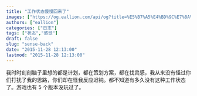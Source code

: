 ```yaml
---
title: "工作状态慢慢回来了"
images: ["https://og.eallion.com/api/og?title=%E5%B7%A5%E4%BD%9C%E7%8A%B6%E6%80%81%E6%85%A2%E6%85%A2%E5%9B%9E%E6%9D%A5%E4%BA%86"]
authors: ["eallion"]
categories: ["日志"]
tags: ["状态","感觉"]
draft: false
slug: "sense-back"
date: "2015-11-28 12:13:00"
lastmod: "2015-11-28 12:13:00"
---
```


我时时刻刻脑子里想的都是计划，都在策划方案，都在找灵感，我从来没有怪过你们打扰了我的思路，你们却在怪我反应迟钝。都不知道有多久没有这种工作状态了。游戏也有 5 个版本没玩过了。
